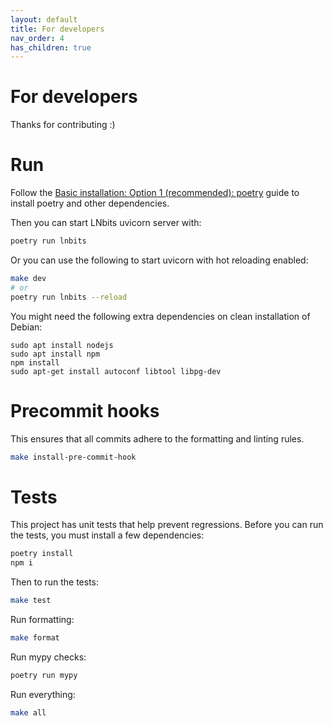 ```yaml
---
layout: default
title: For developers
nav_order: 4
has_children: true
---
```


# For developers

Thanks for contributing :)

# Run

Follow the [Basic installation: Option 1 (recommended): poetry](https://docs.lnbits.org/guide/installation.html#option-1-recommended-poetry)
guide to install poetry and other dependencies.

Then you can start LNbits uvicorn server with:

```bash
poetry run lnbits
```

Or you can use the following to start uvicorn with hot reloading enabled:

```bash
make dev
# or
poetry run lnbits --reload
```

You might need the following extra dependencies on clean installation of Debian:

```
sudo apt install nodejs
sudo apt install npm
npm install
sudo apt-get install autoconf libtool libpg-dev
```

# Precommit hooks

This ensures that all commits adhere to the formatting and linting rules.

```bash
make install-pre-commit-hook
```

# Tests

This project has unit tests that help prevent regressions. Before you can run the tests, you must install a few dependencies:

```bash
poetry install
npm i
```

Then to run the tests:

```bash
make test
```

Run formatting:

```bash
make format
```

Run mypy checks:

```bash
poetry run mypy
```

Run everything:

```bash
make all
```
